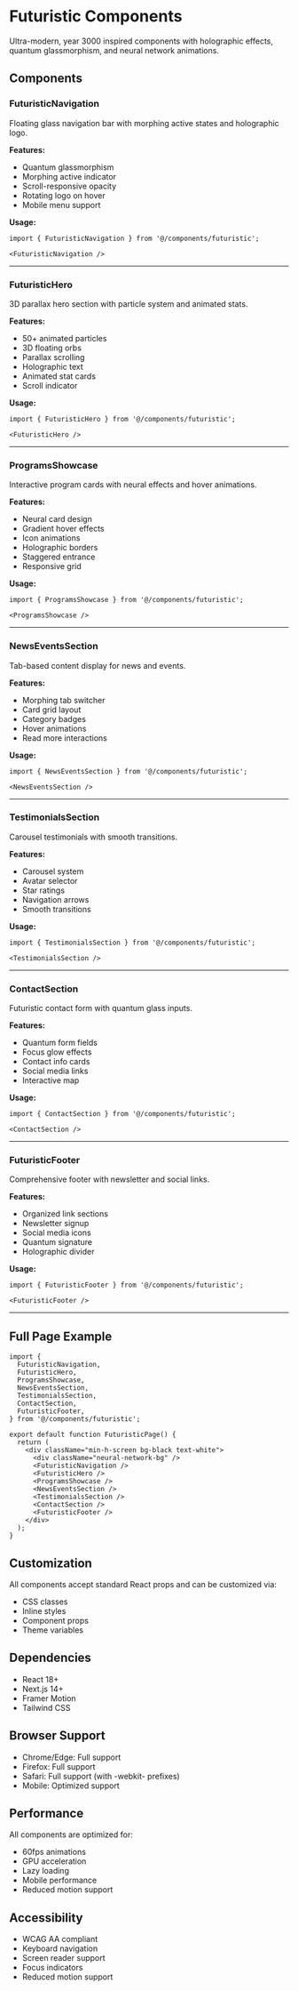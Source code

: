 # Futuristic Components

Ultra-modern, year 3000 inspired components with holographic effects, quantum glassmorphism, and neural network animations.

## Components

### FuturisticNavigation
Floating glass navigation bar with morphing active states and holographic logo.

**Features:**
- Quantum glassmorphism
- Morphing active indicator
- Scroll-responsive opacity
- Rotating logo on hover
- Mobile menu support

**Usage:**
```tsx
import { FuturisticNavigation } from '@/components/futuristic';

<FuturisticNavigation />
```

---

### FuturisticHero
3D parallax hero section with particle system and animated stats.

**Features:**
- 50+ animated particles
- 3D floating orbs
- Parallax scrolling
- Holographic text
- Animated stat cards
- Scroll indicator

**Usage:**
```tsx
import { FuturisticHero } from '@/components/futuristic';

<FuturisticHero />
```

---

### ProgramsShowcase
Interactive program cards with neural effects and hover animations.

**Features:**
- Neural card design
- Gradient hover effects
- Icon animations
- Holographic borders
- Staggered entrance
- Responsive grid

**Usage:**
```tsx
import { ProgramsShowcase } from '@/components/futuristic';

<ProgramsShowcase />
```

---

### NewsEventsSection
Tab-based content display for news and events.

**Features:**
- Morphing tab switcher
- Card grid layout
- Category badges
- Hover animations
- Read more interactions

**Usage:**
```tsx
import { NewsEventsSection } from '@/components/futuristic';

<NewsEventsSection />
```

---

### TestimonialsSection
Carousel testimonials with smooth transitions.

**Features:**
- Carousel system
- Avatar selector
- Star ratings
- Navigation arrows
- Smooth transitions

**Usage:**
```tsx
import { TestimonialsSection } from '@/components/futuristic';

<TestimonialsSection />
```

---

### ContactSection
Futuristic contact form with quantum glass inputs.

**Features:**
- Quantum form fields
- Focus glow effects
- Contact info cards
- Social media links
- Interactive map

**Usage:**
```tsx
import { ContactSection } from '@/components/futuristic';

<ContactSection />
```

---

### FuturisticFooter
Comprehensive footer with newsletter and social links.

**Features:**
- Organized link sections
- Newsletter signup
- Social media icons
- Quantum signature
- Holographic divider

**Usage:**
```tsx
import { FuturisticFooter } from '@/components/futuristic';

<FuturisticFooter />
```

---

## Full Page Example

```tsx
import {
  FuturisticNavigation,
  FuturisticHero,
  ProgramsShowcase,
  NewsEventsSection,
  TestimonialsSection,
  ContactSection,
  FuturisticFooter,
} from '@/components/futuristic';

export default function FuturisticPage() {
  return (
    <div className="min-h-screen bg-black text-white">
      <div className="neural-network-bg" />
      <FuturisticNavigation />
      <FuturisticHero />
      <ProgramsShowcase />
      <NewsEventsSection />
      <TestimonialsSection />
      <ContactSection />
      <FuturisticFooter />
    </div>
  );
}
```

## Customization

All components accept standard React props and can be customized via:
- CSS classes
- Inline styles
- Component props
- Theme variables

## Dependencies

- React 18+
- Next.js 14+
- Framer Motion
- Tailwind CSS

## Browser Support

- Chrome/Edge: Full support
- Firefox: Full support
- Safari: Full support (with -webkit- prefixes)
- Mobile: Optimized support

## Performance

All components are optimized for:
- 60fps animations
- GPU acceleration
- Lazy loading
- Mobile performance
- Reduced motion support

## Accessibility

- WCAG AA compliant
- Keyboard navigation
- Screen reader support
- Focus indicators
- Reduced motion support
